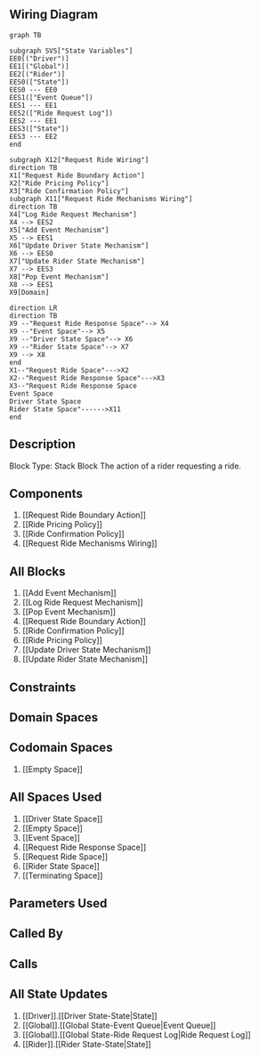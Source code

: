 ## Wiring Diagram

```mermaid
graph TB

subgraph SVS["State Variables"]
EE0[("Driver")]
EE1[("Global")]
EE2[("Rider")]
EES0(["State"])
EES0 --- EE0
EES1(["Event Queue"])
EES1 --- EE1
EES2(["Ride Request Log"])
EES2 --- EE1
EES3(["State"])
EES3 --- EE2
end

subgraph X12["Request Ride Wiring"]
direction TB
X1["Request Ride Boundary Action"]
X2["Ride Pricing Policy"]
X3["Ride Confirmation Policy"]
subgraph X11["Request Ride Mechanisms Wiring"]
direction TB
X4["Log Ride Request Mechanism"]
X4 --> EES2
X5["Add Event Mechanism"]
X5 --> EES1
X6["Update Driver State Mechanism"]
X6 --> EES0
X7["Update Rider State Mechanism"]
X7 --> EES3
X8["Pop Event Mechanism"]
X8 --> EES1
X9[Domain]

direction LR
direction TB
X9 --"Request Ride Response Space"--> X4
X9 --"Event Space"--> X5
X9 --"Driver State Space"--> X6
X9 --"Rider State Space"--> X7
X9 --> X8
end
X1--"Request Ride Space"--->X2
X2--"Request Ride Response Space"--->X3
X3--"Request Ride Response Space
Event Space
Driver State Space
Rider State Space"------>X11
end
```

## Description

Block Type: Stack Block
The action of a rider requesting a ride.
## Components
1. [[Request Ride Boundary Action]]
2. [[Ride Pricing Policy]]
3. [[Ride Confirmation Policy]]
4. [[Request Ride Mechanisms Wiring]]

## All Blocks
1. [[Add Event Mechanism]]
2. [[Log Ride Request Mechanism]]
3. [[Pop Event Mechanism]]
4. [[Request Ride Boundary Action]]
5. [[Ride Confirmation Policy]]
6. [[Ride Pricing Policy]]
7. [[Update Driver State Mechanism]]
8. [[Update Rider State Mechanism]]

## Constraints

## Domain Spaces

## Codomain Spaces
1. [[Empty Space]]

## All Spaces Used
1. [[Driver State Space]]
2. [[Empty Space]]
3. [[Event Space]]
4. [[Request Ride Response Space]]
5. [[Request Ride Space]]
6. [[Rider State Space]]
7. [[Terminating Space]]

## Parameters Used

## Called By

## Calls

## All State Updates
1. [[Driver]].[[Driver State-State|State]]
2. [[Global]].[[Global State-Event Queue|Event Queue]]
3. [[Global]].[[Global State-Ride Request Log|Ride Request Log]]
4. [[Rider]].[[Rider State-State|State]]

